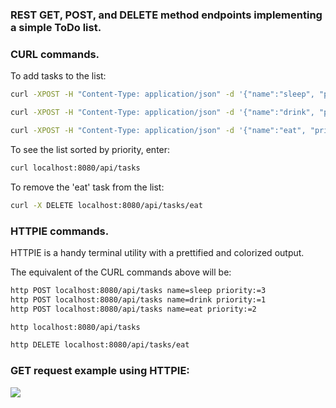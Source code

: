 ### REST GET, POST, and DELETE method endpoints implementing a simple ToDo list.

### CURL commands.

To add tasks to the list:

```bash
curl -XPOST -H "Content-Type: application/json" -d '{"name":"sleep", "priority": 3}' localhost:8080/api/tasks

curl -XPOST -H "Content-Type: application/json" -d '{"name":"drink", "priority": 1}' localhost:8080/api/tasks

curl -XPOST -H "Content-Type: application/json" -d '{"name":"eat", "priority": 2}' localhost:8080/api/tasks
```

To see the list sorted by priority, enter:

```bash
curl localhost:8080/api/tasks
```

To remove the 'eat' task from the list:

```bash
curl -X DELETE localhost:8080/api/tasks/eat
```

### HTTPIE commands.
HTTPIE is a handy terminal utility with a prettified and colorized output.

The equivalent of the CURL commands above will be:

```bash
http POST localhost:8080/api/tasks name=sleep priority:=3
http POST localhost:8080/api/tasks name=drink priority:=1
http POST localhost:8080/api/tasks name=eat priority:=2

http localhost:8080/api/tasks

http DELETE localhost:8080/api/tasks/eat
```

### GET request example using HTTPIE:

<img src="https://raw.githubusercontent.com/GeorgeII/scala-sandbox/restService/pictures/1.png?raw=true" />

